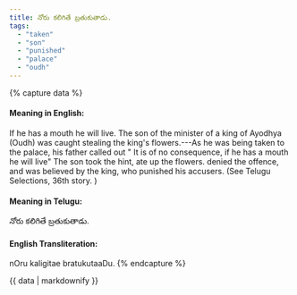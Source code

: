 ```yaml
---
title: నోరు కలిగితే బ్రతుకుతాడు.
tags:
  - "taken"
  - "son"
  - "punished"
  - "palace"
  - "oudh"
---
```


{% capture data %}
#### Meaning in English:
If he has a mouth he will live.
The son of the minister of a king of Ayodhya (Oudh) was caught stealing the king's flowers.---As he was being taken to the palace, his father called out " It is of no consequence, if he has a mouth he will live" The son took the hint, ate up the flowers. denied the offence, and was believed by the king, who punished his accusers. (See Telugu Selections, 36th story. )

#### Meaning in Telugu:
నోరు కలిగితే బ్రతుకుతాడు.

#### English Transliteration:
nOru kaligitae bratukutaaDu.
{% endcapture %}

{{ data | markdownify }}

